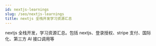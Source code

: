 ```yaml
---
id: nextjs-learnings
slug: /seo/nextjs-learnings
title: nextjs 全栈开发学习资源汇总
---
```


nextjs 全栈开发，学习资源汇总。包括 nextjs、登录授权、stripe 支付、国际化、第三方 AI 接口调用等